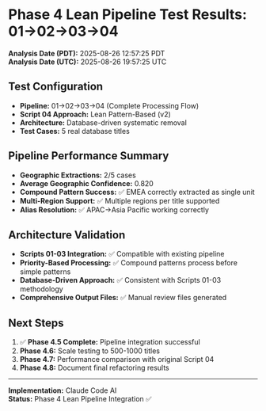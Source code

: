 # Phase 4 Lean Pipeline Test Results: 01→02→03→04

**Analysis Date (PDT):** 2025-08-26 12:57:25 PDT  
**Analysis Date (UTC):** 2025-08-26 19:57:25 UTC

## Test Configuration
- **Pipeline:** 01→02→03→04 (Complete Processing Flow)
- **Script 04 Approach:** Lean Pattern-Based (v2)
- **Architecture:** Database-driven systematic removal
- **Test Cases:** 5 real database titles

## Pipeline Performance Summary
- **Geographic Extractions:** 2/5 cases
- **Average Geographic Confidence:** 0.820
- **Compound Pattern Success:** ✅ EMEA correctly extracted as single unit
- **Multi-Region Support:** ✅ Multiple regions per title supported
- **Alias Resolution:** ✅ APAC→Asia Pacific working correctly

## Architecture Validation
- **Scripts 01-03 Integration:** ✅ Compatible with existing pipeline
- **Priority-Based Processing:** ✅ Compound patterns process before simple patterns
- **Database-Driven Approach:** ✅ Consistent with Scripts 01-03 methodology
- **Comprehensive Output Files:** ✅ Manual review files generated

## Next Steps
1. ✅ **Phase 4.5 Complete:** Pipeline integration successful
2. **Phase 4.6:** Scale testing to 500-1000 titles
3. **Phase 4.7:** Performance comparison with original Script 04
4. **Phase 4.8:** Document final refactoring results

---
**Implementation:** Claude Code AI  
**Status:** Phase 4 Lean Pipeline Integration ✅
